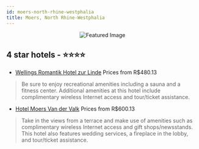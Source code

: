 ```yaml
---
id: moers-north-rhine-westphalia
title: Moers, North Rhine-Westphalia
---
```


<center><img src="https://i.travelapi.com/hotels/9000000/8130000/8121500/8121417/b525012f_z.jpg" alt="Featured Image" /></center>


##  4 star hotels - ⭐️⭐️⭐️⭐️

-    [Wellings Romantik Hotel zur Linde](https://us.hurb.com/br/hotels/moers/wellings-romantik-hotel-zur-linde-JNP-JP141463?cmp=18055) Prices from R$480.13
   > Be sure to enjoy recreational amenities including a sauna and a fitness center. Additional amenities at this hotel include complimentary wireless Internet access and tour/ticket assistance.
-    [Hotel Moers Van der Valk](https://us.hurb.com/br/hotels/moers/hotel-moers-van-der-valk-JNP-JP612928?cmp=18055) Prices from R$600.13
   > Take in the views from a terrace and make use of amenities such as complimentary wireless Internet access and gift shops/newsstands. This hotel also features wedding services, a fireplace in the lobby, and tour/ticket assistance.
